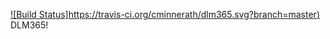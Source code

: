 [![Build Status]https://travis-ci.org/cminnerath/dlm365.svg?branch=master)](https://travis-ci.org/cminnerath/dlm365)
DLM365!
